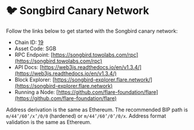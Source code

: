 # 🐦 Songbird Canary Network

Follow the links below to get started with the Songbird canary network:

* Chain ID: [19](https://github.com/ethereum-lists/chains/blob/master/\_data/chains/eip155-19.json)
* Asset Code: SGB
* RPC Endpoint: [https://songbird.towolabs.com/rpc](https://songbird.towolabs.com/rpc)
* API Docs: [https://web3js.readthedocs.io/en/v1.3.4/](https://web3js.readthedocs.io/en/v1.3.4/)
* Block Explorer: [https://songbird-explorer.flare.network/](https://songbird-explorer.flare.network)
* Running a Node: [https://github.com/flare-foundation/flare](https://github.com/flare-foundation/flare)

Address derivation is the same as Ethereum.
The recommended BIP path is `m/44’/60’/x’/0/0` (hardened) or `m/44’/60’/0’/0/x`.
Address format validation is the same as Ethereum.
